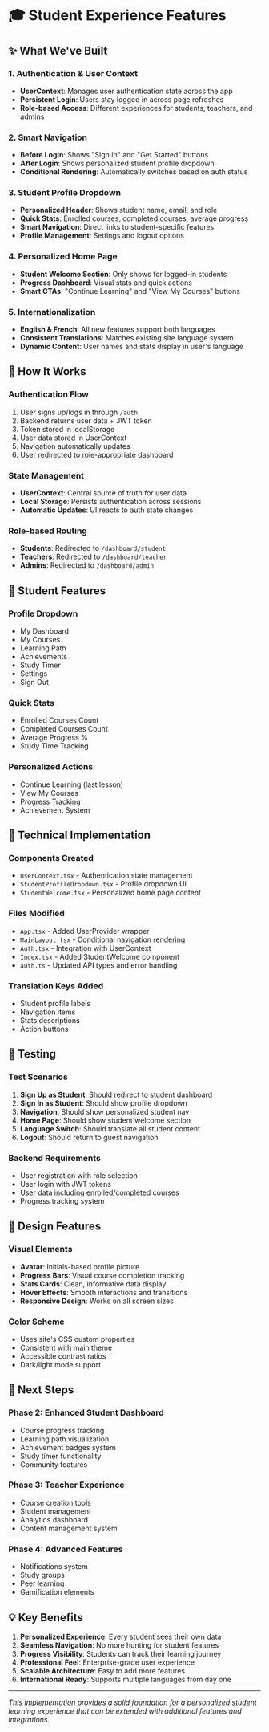 # 🎓 Student Experience Features

## ✨ What We've Built

### 1. **Authentication & User Context**
- **UserContext**: Manages user authentication state across the app
- **Persistent Login**: Users stay logged in across page refreshes
- **Role-based Access**: Different experiences for students, teachers, and admins

### 2. **Smart Navigation**
- **Before Login**: Shows "Sign In" and "Get Started" buttons
- **After Login**: Shows personalized student profile dropdown
- **Conditional Rendering**: Automatically switches based on auth status

### 3. **Student Profile Dropdown**
- **Personalized Header**: Shows student name, email, and role
- **Quick Stats**: Enrolled courses, completed courses, average progress
- **Smart Navigation**: Direct links to student-specific features
- **Profile Management**: Settings and logout options

### 4. **Personalized Home Page**
- **Student Welcome Section**: Only shows for logged-in students
- **Progress Dashboard**: Visual stats and quick actions
- **Smart CTAs**: "Continue Learning" and "View My Courses" buttons

### 5. **Internationalization**
- **English & French**: All new features support both languages
- **Consistent Translations**: Matches existing site language system
- **Dynamic Content**: User names and stats display in user's language

## 🚀 How It Works

### **Authentication Flow**
1. User signs up/logs in through `/auth`
2. Backend returns user data + JWT token
3. Token stored in localStorage
4. User data stored in UserContext
5. Navigation automatically updates
6. User redirected to role-appropriate dashboard

### **State Management**
- **UserContext**: Central source of truth for user data
- **Local Storage**: Persists authentication across sessions
- **Automatic Updates**: UI reacts to auth state changes

### **Role-based Routing**
- **Students**: Redirected to `/dashboard/student`
- **Teachers**: Redirected to `/dashboard/teacher`
- **Admins**: Redirected to `/dashboard/admin`

## 🎯 Student Features

### **Profile Dropdown**
- My Dashboard
- My Courses
- Learning Path
- Achievements
- Study Timer
- Settings
- Sign Out

### **Quick Stats**
- Enrolled Courses Count
- Completed Courses Count
- Average Progress %
- Study Time Tracking

### **Personalized Actions**
- Continue Learning (last lesson)
- View My Courses
- Progress Tracking
- Achievement System

## 🔧 Technical Implementation

### **Components Created**
- `UserContext.tsx` - Authentication state management
- `StudentProfileDropdown.tsx` - Profile dropdown UI
- `StudentWelcome.tsx` - Personalized home page content

### **Files Modified**
- `App.tsx` - Added UserProvider wrapper
- `MainLayout.tsx` - Conditional navigation rendering
- `Auth.tsx` - Integration with UserContext
- `Index.tsx` - Added StudentWelcome component
- `auth.ts` - Updated API types and error handling

### **Translation Keys Added**
- Student profile labels
- Navigation items
- Stats descriptions
- Action buttons

## 🧪 Testing

### **Test Scenarios**
1. **Sign Up as Student**: Should redirect to student dashboard
2. **Sign In as Student**: Should show profile dropdown
3. **Navigation**: Should show personalized student nav
4. **Home Page**: Should show student welcome section
5. **Language Switch**: Should translate all student content
6. **Logout**: Should return to guest navigation

### **Backend Requirements**
- User registration with role selection
- User login with JWT tokens
- User data including enrolled/completed courses
- Progress tracking system

## 🎨 Design Features

### **Visual Elements**
- **Avatar**: Initials-based profile picture
- **Progress Bars**: Visual course completion tracking
- **Stats Cards**: Clean, informative data display
- **Hover Effects**: Smooth interactions and transitions
- **Responsive Design**: Works on all screen sizes

### **Color Scheme**
- Uses site's CSS custom properties
- Consistent with main theme
- Accessible contrast ratios
- Dark/light mode support

## 🚧 Next Steps

### **Phase 2: Enhanced Student Dashboard**
- Course progress tracking
- Learning path visualization
- Achievement badges system
- Study timer functionality
- Community features

### **Phase 3: Teacher Experience**
- Course creation tools
- Student management
- Analytics dashboard
- Content management system

### **Phase 4: Advanced Features**
- Notifications system
- Study groups
- Peer learning
- Gamification elements

## 💡 Key Benefits

1. **Personalized Experience**: Every student sees their own data
2. **Seamless Navigation**: No more hunting for student features
3. **Progress Visibility**: Students can track their learning journey
4. **Professional Feel**: Enterprise-grade user experience
5. **Scalable Architecture**: Easy to add more features
6. **International Ready**: Supports multiple languages from day one

---

*This implementation provides a solid foundation for a personalized student learning experience that can be extended with additional features and integrations.*
